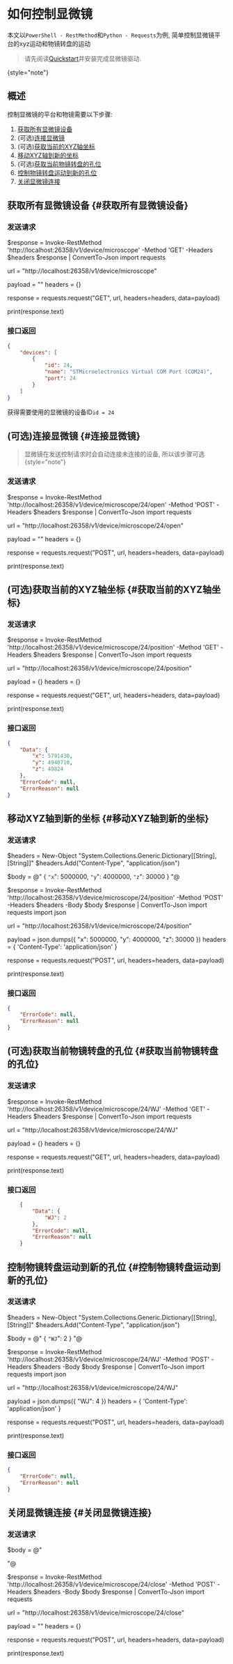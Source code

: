# 如何控制显微镜

本文以`PowerShell - RestMethod`和`Python - Requests`为例, 简单控制显微镜平台的xyz运动和物镜转盘的运动

>
> 请先阅读[Quickstart](Quickstart.md)并安装完成显微镜驱动.
>
{style="note"}

## 概述

控制显微镜的平台和物镜需要以下步骤:
1. [获取所有显微镜设备](#获取所有显微镜设备)
2. (可选)[连接显微镜](#连接显微镜)
3. (可选)[获取当前的XYZ轴坐标](#获取当前的XYZ轴坐标)
4. [移动XYZ轴到新的坐标](#移动XYZ轴到新的坐标)
5. (可选)[获取当前物镜转盘的孔位](#获取当前物镜转盘的孔位)
6. [控制物镜转盘运动到新的孔位](#控制物镜转盘运动到新的孔位)
7. [关闭显微镜连接](#关闭显微镜连接)

## 获取所有显微镜设备 {#获取所有显微镜设备}

### 发送请求

<tabs group="code-lang">
<tab id="powershell-获取所有显微镜设备" title="powershell" group-key="powershell">
<code-block lang="powershell">
$response = Invoke-RestMethod 'http://localhost:26358/v1/device/microscope' -Method 'GET' -Headers $headers
$response | ConvertTo-Json
</code-block>
</tab>
<tab id="python-获取所有显微镜设备" title="python" group-key="python">
<code-block lang="python">
import requests

url = "http://localhost:26358/v1/device/microscope"

payload = ""
headers = {}

response = requests.request("GET", url, headers=headers, data=payload)

print(response.text)
</code-block>
</tab>
</tabs>

### 接口返回

```json
{
    "devices": [
        {
            "id": 24,
            "name": "STMicroelectronics Virtual COM Port (COM24)",
            "port": 24
        }
    ]
}
```

获得需要使用的显微镜的设备ID`id = 24`

## (可选)连接显微镜 {#连接显微镜}

> 显微镜在发送控制请求时会自动连接未连接的设备, 所以该步骤可选
> {style="note"}

### 发送请求

<tabs group="code-lang">
<tab id="powershell-连接显微镜" title="powershell" group-key="powershell">
<code-block lang="powershell">
$response = Invoke-RestMethod 'http://localhost:26358/v1/device/microscope/24/open' -Method 'POST' -Headers $headers
$response | ConvertTo-Json
</code-block>
</tab>
<tab id="python-连接显微镜" title="python" group-key="python">
<code-block lang="python">
import requests

url = "http://localhost:26358/v1/device/microscope/24/open"

payload = ""
headers = {}

response = requests.request("POST", url, headers=headers, data=payload)

print(response.text)
</code-block>
</tab>
</tabs>

## (可选)获取当前的XYZ轴坐标 {#获取当前的XYZ轴坐标}

### 发送请求

<tabs group="code-lang">
<tab id="powershell-获取当前的XYZ轴坐标" title="powershell" group-key="powershell">
<code-block lang="powershell">
$response = Invoke-RestMethod 'http://localhost:26358/v1/device/microscope/24/position' -Method 'GET' -Headers $headers
$response | ConvertTo-Json
</code-block>
</tab>
<tab id="python-获取当前的XYZ轴坐标" title="python" group-key="python">
<code-block lang="python">
import requests

url = "http://localhost:26358/v1/device/microscope/24/position"

payload = {}
headers = {}

response = requests.request("GET", url, headers=headers, data=payload)

print(response.text)
</code-block>
</tab>
</tabs>

### 接口返回

```json
{
    "Data": {
        "x": 5791430,
        "y": 4940710,
        "z": 49824
    },
    "ErrorCode": null,
    "ErrorReason": null
}
```

## 移动XYZ轴到新的坐标 {#移动XYZ轴到新的坐标}

### 发送请求

<tabs group="code-lang">
<tab id="powershell-移动XYZ轴到新的坐标" title="powershell" group-key="powershell">
<code-block lang="powershell">
$headers = New-Object "System.Collections.Generic.Dictionary[[String],[String]]"
$headers.Add("Content-Type", "application/json")

$body = @"
{
`"x`": 5000000,
`"y`": 4000000,
`"z`": 30000
}
"@

$response = Invoke-RestMethod 'http://localhost:26358/v1/device/microscope/24/position' -Method 'POST' -Headers $headers -Body $body
$response | ConvertTo-Json
</code-block>
</tab>
<tab id="python-移动XYZ轴到新的坐标" title="python" group-key="python">
<code-block lang="python">
import requests
import json

url = "http://localhost:26358/v1/device/microscope/24/position"

payload = json.dumps({
"x": 5000000,
"y": 4000000,
"z": 30000
})
headers = {
'Content-Type': 'application/json'
}

response = requests.request("POST", url, headers=headers, data=payload)

print(response.text)
</code-block>
</tab>
</tabs>

### 接口返回

```json
{
    "ErrorCode": null,
    "ErrorReason": null
}
```

## (可选)获取当前物镜转盘的孔位 {#获取当前物镜转盘的孔位}

### 发送请求

<tabs group="code-lang">
<tab id="powershell-获取当前物镜转盘的孔位" title="powershell" group-key="powershell">
<code-block lang="powershell">
$response = Invoke-RestMethod 'http://localhost:26358/v1/device/microscope/24/WJ' -Method 'GET' -Headers $headers
$response | ConvertTo-Json
</code-block>
</tab>
<tab id="python-获取当前物镜转盘的孔位" title="python" group-key="python">
<code-block lang="python">
import requests

url = "http://localhost:26358/v1/device/microscope/24/WJ"

payload = {}
headers = {}

response = requests.request("GET", url, headers=headers, data=payload)

print(response.text)
</code-block>
</tab>
</tabs>

### 接口返回

```json
    {
        "Data": {
            "WJ": 2
        },
        "ErrorCode": null,
        "ErrorReason": null
    }
```

## 控制物镜转盘运动到新的孔位 {#控制物镜转盘运动到新的孔位}

### 发送请求

<tabs group="code-lang">
<tab id="powershell-控制物镜转盘运动到新的孔位" title="powershell" group-key="powershell">
<code-block lang="powershell">
$headers = New-Object "System.Collections.Generic.Dictionary[[String],[String]]"
$headers.Add("Content-Type", "application/json")

$body = @"
{
`"WJ`": 2
}
"@

$response = Invoke-RestMethod 'http://localhost:26358/v1/device/microscope/24/WJ' -Method 'POST' -Headers $headers -Body $body
$response | ConvertTo-Json
</code-block>
</tab>
<tab id="python-控制物镜转盘运动到新的孔位" title="python" group-key="python">
<code-block lang="python">
import requests
import json

url = "http://localhost:26358/v1/device/microscope/24/WJ"

payload = json.dumps({
"WJ": 4
})
headers = {
'Content-Type': 'application/json'
}

response = requests.request("POST", url, headers=headers, data=payload)

print(response.text)
</code-block>
</tab>
</tabs>

### 接口返回

```json
{
    "ErrorCode": null,
    "ErrorReason": null
}
```

## 关闭显微镜连接 {#关闭显微镜连接}

### 发送请求

<tabs group="code-lang">
<tab id="powershell-关闭显微镜连接" title="powershell" group-key="powershell">
<code-block lang="powershell">
$body = @"

"@

$response = Invoke-RestMethod 'http://localhost:26358/v1/device/microscope/24/close' -Method 'POST' -Headers $headers -Body $body
$response | ConvertTo-Json
</code-block>
</tab>
<tab id="python1-关闭显微镜连接" title="python" group-key="python">
<code-block lang="python">
import requests

url = "http://localhost:26358/v1/device/microscope/24/close"

payload = ""
headers = {}

response = requests.request("POST", url, headers=headers, data=payload)

print(response.text)
</code-block>
</tab>
</tabs>


